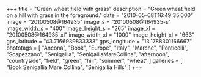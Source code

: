 +++
title = "Green wheat field with grass"
description = "Green wheat field on a hill with grass in the foreground."
date = "2010-05-08T16:49:35.000"
image = "20100508@164935"
image_s = "20100508@164935-s"
image_width_s = "400"
image_height_s = "265"
image_xl = "20100508@164935-xl"
image_width_xl = "1000"
image_height_xl = "663"
gps_latitude = "43.7166939833333"
gps_longitude = "13.1788301166667"
phototags = [ "Ancona", "Book", "Europe", "Italy", "Marche", "Ponticelli", "Scapezzano", "Senigallia", "SenigalliaMareCollina", "afternoon", "countryside", "field", "green", "hill", "summer", "wheat" ]
galleries = [ "Book Senigallia Mare Collina", "Senigallia Hills" ]
+++

